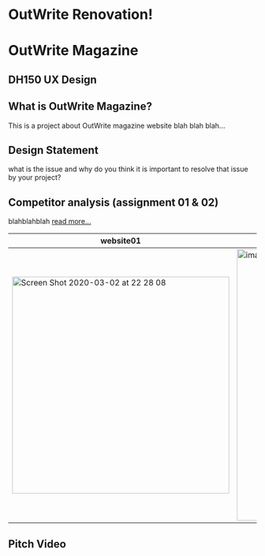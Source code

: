 # OutWrite Renovation!

# OutWrite Magazine
## DH150 UX Design

## What is OutWrite Magazine? 
This is a project about OutWrite magazine website blah blah blah...

## Design Statement
what is the issue and why do you think it is important to resolve that issue by your project? 

## Competitor analysis (assignment 01 & 02) 
blahblahblah [read more...](https://github.com/naominzd/Heuristic-Evaluation-DH-150/blob/master/assignment1/README.md)

website01 | website02
-----------|----------
<img width="440" alt="Screen Shot 2020-03-02 at 22 28 08" src="https://user-images.githubusercontent.com/59623164/75807920-18dfdf80-5d3b-11ea-920b-ac0b1423795c.png"> | <img width="551" alt="image" src="https://user-images.githubusercontent.com/59623164/75807949-2301de00-5d3b-11ea-9267-00402e042509.png">

## Pitch Video
